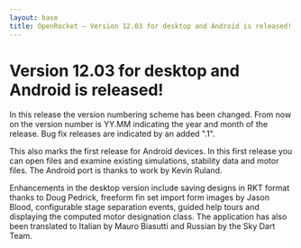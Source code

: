 ```yaml
---
layout: base
title: OpenRocket — Version 12.03 for desktop and Android is released!
---
```


# Version 12.03 for desktop and Android is released!

In this release the version numbering scheme has been changed. From now on the version number is YY.MM indicating the year and month of the release. Bug fix releases are indicated by an added ".1".

This also marks the first release for Android devices. In this first release you can open files and examine existing simulations, stability data and motor files. The Android port is thanks to work by Kevin Ruland.

<!-- bump -->

Enhancements in the desktop version include saving designs in RKT format thanks to Doug Pedrick, freeform fin set import form images by Jason Blood, configurable stage separation events, guided help tours and displaying the computed motor designation class. The application has also been translated to Italian by Mauro Biasutti and Russian by the Sky Dart Team.
